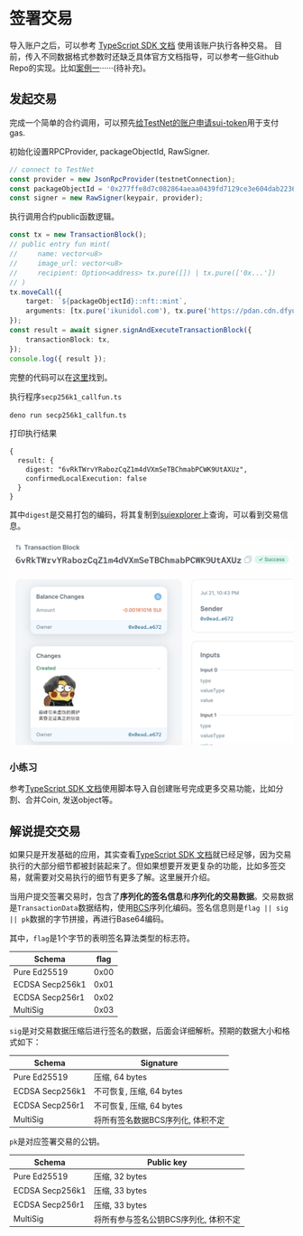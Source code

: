 # 签署交易

导入账户之后，可以参考 [TypeScript SDK 文档](https://github.com/MystenLabs/sui/tree/main/sdk/typescript) 使用该账户执行各种交易。
目前，传入不同数据格式参数时还缺乏具体官方文档指导，可以参考一些Github Repo的实现。比如[案例一](https://github.com/icodezjb/learn-move/blob/main/sui-vector/call.ts)······(待补充)。

## 发起交易

完成一个简单的合约调用，可以预先[给TestNet的账户申请sui-token](../../../unit-one/lessons/1_配置环境.md#获得测试网-testnet-的-sui-tokens)用于支付gas. 

初始化设置RPCProvider, packageObjectId, RawSigner.
```typescript
// connect to TestNet
const provider = new JsonRpcProvider(testnetConnection);
const packageObjectId = '0x277ffe8d7c082864aeaa0439fd7129ce3e604dab223674de29449792296d2163';
const signer = new RawSigner(keypair, provider);
```

执行调用合约public函数逻辑。

```typescript
const tx = new TransactionBlock();
// public entry fun mint(
//     name: vector<u8>
//     image_url: vector<u8>
//     recipient: Option<address> tx.pure([]) | tx.pure(['0x...'])
// )
tx.moveCall({
    target: `${packageObjectId}::nft::mint`,
    arguments: [tx.pure('ikunidol.com'), tx.pure('https://pdan.cdn.dfyun.com.cn/pdan1/2023/0629/7.jpg'), tx.pure([address])],
});
const result = await signer.signAndExecuteTransactionBlock({
    transactionBlock: tx,
});
console.log({ result });
```

完整的代码可以在[这里](../example_projects/secp256k1_callfun.ts)找到。

执行程序`secp256k1_callfun.ts`

`deno run secp256k1_callfun.ts`

打印执行结果
```
{
  result: {
    digest: "6vRkTWrvYRabozCqZ1m4dVXmSeTBChmabPCWK9UtAXUz",
    confirmedLocalExecution: false
  }
}
```

其中`digest`是交易打包的编码，将其复制到[suiexplorer](https://suiexplorer.com/txblock/6vRkTWrvYRabozCqZ1m4dVXmSeTBChmabPCWK9UtAXUz?network=testnet)上查询，可以看到交易信息。

![txb](../images/txb_res.jpg)

### 小练习

参考[TypeScript SDK 文档](https://github.com/MystenLabs/sui/tree/main/sdk/typescript)使用脚本导入自创建账号完成更多交易功能，比如分割、合并Coin, 发送object等。


## 解说提交交易

如果只是开发基础的应用，其实查看[TypeScript SDK 文档](https://github.com/MystenLabs/sui/tree/main/sdk/typescript)就已经足够，因为交易执行的大部分细节都被封装起来了。但如果想要开发更复杂的功能，比如多签交易，就需要对交易执行的细节有更多了解。这里展开介绍。

当用户提交签署交易时，包含了**序列化的签名信息**和**序列化的交易数据**。交易数据是`TransactionData`数据结构，使用[BCS](../../BCS_encoding/lessons/BCS_编码.md)序列化编码。签名信息则是`flag || sig || pk`数据的字节拼接，再进行Base64编码。

其中，`flag`是1个字节的表明签名算法类型的标志符。

|  Schema   | flag  |
|  ----  | ----  |
| Pure Ed25519  | 0x00 |
| ECDSA Secp256k1  | 0x01 |
| ECDSA Secp256r1 | 0x02 |
| MultiSig | 0x03 |

`sig`是对交易数据压缩后进行签名的数据，后面会详细解析。预期的数据大小和格式如下：

|  Schema   | Signature  |
|  ----  | ----  |
| Pure Ed25519 | 压缩, 64 bytes |
| ECDSA Secp256k1 | 不可恢复, 压缩, 64 bytes |
| ECDSA Secp256r1 | 不可恢复, 压缩, 64 bytes |
| MultiSig | 将所有签名数据BCS序列化, 体积不定 |

`pk`是对应签署交易的公钥。

|  Schema   | Public key |
|  ----  | ----  |
| Pure Ed25519 | 压缩, 32 bytes |
| ECDSA Secp256k1 | 压缩, 33 bytes |
| ECDSA Secp256r1 | 压缩, 33 bytes |
| MultiSig | 将所有参与签名公钥BCS序列化, 体积不定 |


